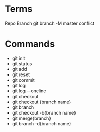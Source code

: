 # Terms

Repo
Branch
git branch -M master
conflict

# Commands

- git init
- git status
- git add
- git reset
- git commit
- git log
- git log --oneline
- git checkout
- git checkout {branch name}
- git branch
- git checkout -b{branch name}
- git merge{branch}
- git branch -d{branch name}

